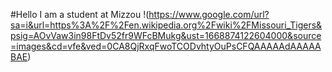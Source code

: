 #Hello
I am a student at Mizzou
!(https://www.google.com/url?sa=i&url=https%3A%2F%2Fen.wikipedia.org%2Fwiki%2FMissouri_Tigers&psig=AOvVaw3in98FtDv52fr9WFcBMukg&ust=1668874122604000&source=images&cd=vfe&ved=0CA8QjRxqFwoTCODvhtyOuPsCFQAAAAAdAAAAABAE)
